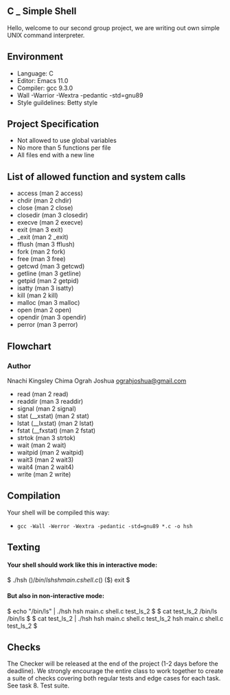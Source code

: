 ## C _ Simple Shell
Hello, welcome to our second group project, we are writing out own simple UNIX command interpreter.

## Environment
* Language: C
* Editor: Emacs 11.0
* Compiler: gcc 9.3.0
* Wall -Warrior -Wextra -pedantic -std=gnu89
* Style guildelines: Betty style

## Project Specification
* Not allowed to use global variables
* No more than 5 functions per file
* All files end with a new line

## List of allowed function and system calls
* access (man 2 access)
* chdir (man 2 chdir)
* close (man 2 close)
* closedir (man 3 closedir)
* execve (man 2 execve)
* exit (man 3 exit)
* _exit (man 2 _exit)
* fflush (man 3 fflush)
* fork (man 2 fork)
* free (man 3 free)
* getcwd (man 3 getcwd)
* getline (man 3 getline)
* getpid (man 2 getpid)
* isatty (man 3 isatty)
* kill (man 2 kill)
* malloc (man 3 malloc)
* open (man 2 open)
* opendir (man 3 opendir)
* perror (man 3 perror)

## Flowchart

### Author
Nnachi Kingsley Chima
Ograh Joshua <ograhjoshua@gmail.com>
* read (man 2 read)
* readdir (man 3 readdir)
* signal (man 2 signal)
* stat (__xstat) (man 2 stat)
* lstat (__lxstat) (man 2 lstat)
* fstat (__fxstat) (man 2 fstat)
* strtok (man 3 strtok)
* wait (man 2 wait)
* waitpid (man 2 waitpid)
* wait3 (man 2 wait3)
* wait4 (man 2 wait4)
* write (man 2 write)

## Compilation
Your shell will be compiled this way:
* `gcc -Wall -Werror -Wextra -pedantic -std=gnu89 *.c -o hsh`

## Texting
#### Your shell should work like this in interactive mode:

$ ./hsh
($) /bin/ls
hsh main.c shell.c
($)
($) exit
$

#### But also in non-interactive mode:

$ echo "/bin/ls" | ./hsh
hsh main.c shell.c test_ls_2
$
$ cat test_ls_2
/bin/ls
/bin/ls
$
$ cat test_ls_2 | ./hsh
hsh main.c shell.c test_ls_2
hsh main.c shell.c test_ls_2
$

## Checks
The Checker will be released at the end of the project (1-2 days before the deadline). We strongly encourage the entire class to work together to create a suite of checks covering both regular tests and edge cases for each task. See task 8. Test suite.
